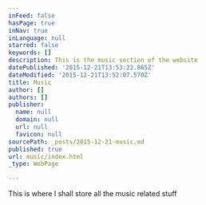 ```yaml
---
inFeed: false
hasPage: true
inNav: true
inLanguage: null
starred: false
keywords: []
description: This is the music section of the website
datePublished: '2015-12-21T13:53:22.865Z'
dateModified: '2015-12-21T13:52:07.570Z'
title: Music
author: []
authors: []
publisher:
  name: null
  domain: null
  url: null
  favicon: null
sourcePath: _posts/2015-12-21-music.md
published: true
url: music/index.html
_type: WebPage

---
```

This is where I shall store all the music related stuff